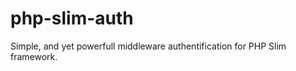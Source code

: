php-slim-auth
=============

Simple, and yet powerfull middleware authentification for PHP Slim framework.
